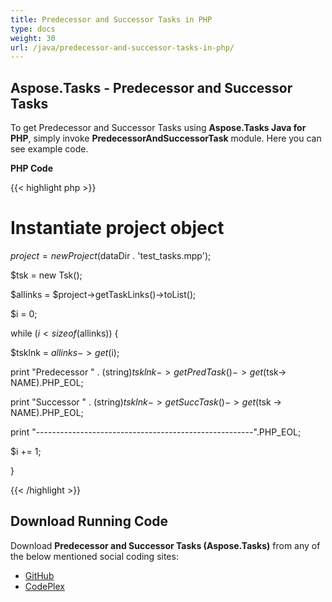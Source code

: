 ```yaml
---
title: Predecessor and Successor Tasks in PHP
type: docs
weight: 30
url: /java/predecessor-and-successor-tasks-in-php/
---
```


## **Aspose.Tasks - Predecessor and Successor Tasks**
To get Predecessor and Successor Tasks using **Aspose.Tasks Java for PHP**, simply invoke **PredecessorAndSuccessorTask** module. Here you can see example code.

**PHP Code**

{{< highlight php >}}

 # Instantiate project object

$project = new Project($dataDir . 'test_tasks.mpp');

$tsk = new Tsk();

$allinks = $project->getTaskLinks()->toList();

$i = 0;

while ($i < sizeof($allinks)) {

$tsklnk = $allinks -> get($i);

print "Predecessor " . (string)$tsklnk -> getPredTask() -> get($tsk-> NAME).PHP_EOL;

print "Successor " . (string)$tsklnk -> getSuccTask() -> get($tsk -> NAME).PHP_EOL;

print "------------------------------------------------------".PHP_EOL;

$i += 1;

}

{{< /highlight >}}
## **Download Running Code**
Download **Predecessor and Successor Tasks (Aspose.Tasks)** from any of the below mentioned social coding sites:

- [GitHub](https://github.com/aspose-tasks/Aspose.Tasks-for-Java/blob/master/Plugins/Aspose_Tasks_Java_for_PHP/src/aspose/tasks/WorkingWithTaskLinks/PredecessorAndSuccessorTask.php)
- [CodePlex](https://asposetasksjavaphp.codeplex.com/SourceControl/latest#src/aspose/tasks/WorkingWithTaskLinks/PredecessorAndSuccessorTask.php)
